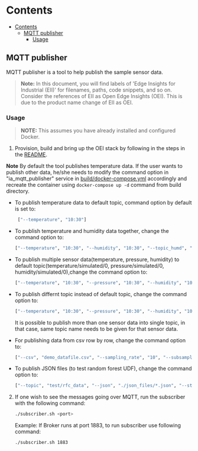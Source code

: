 # Contents

- [Contents](#contents)
  - [MQTT publisher](#mqtt-publisher)
    - [Usage](#usage)

## MQTT publisher

MQTT publisher is a tool to help publish the sample sensor data.

>**Note:** In this document, you will find labels of 'Edge Insights for Industrial (EII)' for filenames, paths, code snippets, and so on. Consider the references of EII as Open Edge Insights (OEI). This is due to the product name change of EII as OEI.

### Usage

> **NOTE:** This assumes you have already installed and configured Docker.

1. Provision, build and bring up the OEI stack by following in the steps in the [README](../../README.md).

**Note** By default the tool publishes temperature data. If the user wants to publish other data, he/she needs to modify the command option in "ia_mqtt_publisher" service in [build/docker-compose.yml](../../build/docker-compose.yml) accordingly and recreate the container using `docker-compose up -d` command from build directory.

- To publish temperature data to default topic, command option by default is set to:

   ```sh
    ["--temperature", "10:30"]
   ```

- To publish temperature and humidity data together, change the command option to:

   ```sh
   ["--temperature", "10:30", "--humidity", "10:30", "--topic_humd", "temperature/simulated/0"]
   ```

- To publish multiple sensor data(temperature, pressure, humidity) to default topic(temperature/simulated/0, pressure/simulated/0, humidity/simulated/0),change the command option to:

   ```sh
   ["--temperature", "10:30", "--pressure", "10:30", "--humidity", "10:30"] 
   ```

- To publish differnt topic instead of default topic, change the command option to:

   ```sh
   ["--temperature", "10:30", "--pressure", "10:30", "--humidity", "10:30", "--topic_temp", <temperature topic>, "--topic_pres", <pressure topic>, "--topic_humd", <humidity topic>]
   ```

  It is possible to publish more than one sensor data into single topic, in that case, same topic name needs to be given for that sensor data.

- For publishing data from csv row by row, change the command option to:

   ```sh
   ["--csv", "demo_datafile.csv", "--sampling_rate", "10", "--subsample", "1"]
   ```

- To publish JSON files (to test random forest UDF), change the command option to:

   ```sh
   ["--topic", "test/rfc_data", "--json", "./json_files/*.json", "--streams", "1"]
   ```

2. If one wish to see the messages going over MQTT, run the subscriber with the following command:

    ```sh
    ./subscriber.sh <port>
    ```

    Example:
    If Broker runs at port 1883, to run subscriber use following command:

    ```sh
    ./subscriber.sh 1883
    ```
